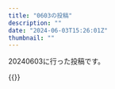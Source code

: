 ```yaml
---
title: "0603の投稿"
description: ""
date: "2024-06-03T15:26:01Z"
thumbnail: ""
---
```

20240603に行った投稿です。
<!--more-->
{{<othersns text="駄目だな" url="https://qunagi.qunagi.net/notice/AiWuMrvRvExV85YwAi" screenname="jme/k.h" date="2024-06-02T21:37:36.000Z">}}
